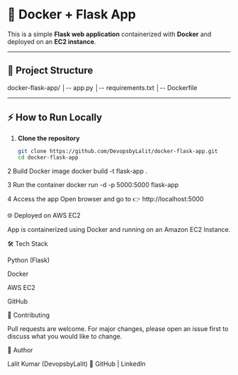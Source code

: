 # 🚀 Docker + Flask App

This is a simple **Flask web application** containerized with **Docker** and deployed on an **EC2 instance**.

---

## 📂 Project Structure

docker-flask-app/
│-- app.py
│-- requirements.txt
│-- Dockerfile


---

## ⚡ How to Run Locally

1. **Clone the repository**
   ```bash
   git clone https://github.com/DevopsbyLalit/docker-flask-app.git
   cd docker-flask-app

2 Build Docker image
   docker build -t flask-app .

3 Run the container
  docker run -d -p 5000:5000 flask-app

4 Access the app
  Open browser and go to 👉 http://localhost:5000
  
🌐 Deployed on AWS EC2

App is containerized using Docker and running on an Amazon EC2 Instance.

🛠️ Tech Stack

Python (Flask)

Docker

AWS EC2

GitHub

🤝 Contributing

Pull requests are welcome. For major changes, please open an issue first to discuss what you would like to change.

👤 Author

Lalit Kumar (DevopsbyLalit)
🔗 GitHub
 | LinkedIn
